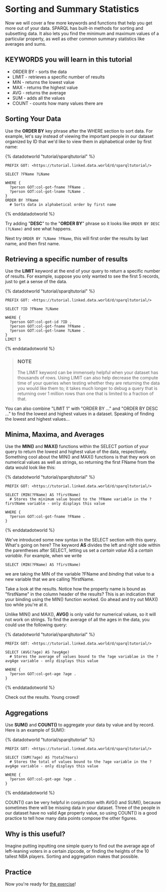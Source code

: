 # Sorting and Summary Statistics
Now we will cover a few more keywords and functions that help you get more out of your data. SPARQL has built-in methods for sorting and subsetting data. It also lets you find the minimum and maximum values of a particular property, as well as other common summary statistics like averages and sums.

## KEYWORDS you will learn in this tutorial

* ORDER BY - sorts the data
* LIMIT - retrieves a specific number of results
* MIN - returns the lowest value
* MAX - returns the highest value
* AVG - returns the average
* SUM - adds all the values
* COUNT - counts how many values there are

## Sorting Your Data
Use the **ORDER BY** key phrase after the WHERE section to sort data. For example, let's say instead of viewing the important people in our dataset organized by ID that we'd like to view them in alphabetical order by first name:

{% datadotworld "tutorial/sparqltutorial" %}
~~~~
PREFIX GOT: <https://tutorial.linked.data.world/d/sparqltutorial/>

SELECT ?FName ?LName

WHERE {
  ?person GOT:col-got-fname ?FName .
  ?person GOT:col-got-lname ?LName .
}
ORDER BY ?FName
  # Sorts data in alphabetical order by first name
~~~~
{% enddatadotworld %}

Try adding "**DESC**" to the "**ORDER BY**" phrase so it looks like `ORDER BY DESC (?LName)` and see what happens.

Next try `ORDER BY ?LName ?FName`, this will first order the results by last name, and then first name.

## Retrieving a specific number of results

Use the **LIMIT** keyword at the end of your query to return a specific number of results. For example, suppose you only wanted to see the first 5 records, just to get a sense of the data.

{% datadotworld "tutorial/sparqltutorial" %}
~~~~
PREFIX GOT: <https://tutorial.linked.data.world/d/sparqltutorial/>

SELECT ?ID ?FName ?LName

WHERE {
  ?person GOT:col-got-id ?ID .
  ?person GOT:col-got-fname ?FName .
  ?person GOT:col-got-lname ?LName .
}
LIMIT 5
~~~~
{% enddatadotworld %}

> ### NOTE
>
> The LIMIT keyword can be immensely helpful when your dataset has thousands of rows. Using LIMIT can also help decrease the compute time of your queries when testing whether they are returning the data you would like them to; it takes much longer to debug a query that is returning over 1 million rows than one that is limited to a fraction of that.

You can also combine "LIMIT 1" with "ORDER BY ..." and "ORDER BY DESC ..." to find the lowest and highest values in a dataset. Speaking of finding the lowest and highest values...

## Minima, Maxima, and Averages

Use the **MIN()** and **MAX()** functions within the SELECT portion of your query to return the lowest and highest value of the data, respectively. Something cool about the MIN() and MAX() functions is that they work on numerical values as well as strings, so returning the first FName from the data would look like this:

{% datadotworld "tutorial/sparqltutorial" %}
~~~~
PREFIX GOT: <https://tutorial.linked.data.world/d/sparqltutorial/>

SELECT (MIN(?FName) AS ?firstName)
  # Stores the minimum value bound to the ?FName variable in the ?firstName variable - only displays this value

WHERE {
  ?person GOT:col-got-fname ?FName .
}
~~~~
{% enddatadotworld %}

We've introduced some new syntax in the SELECT section with this query. What's going on here? The keyword **AS** divides the left and right side within the parentheses after SELECT, letting us set a *certain value* AS a *certain variable*.  For example, when we write

```
SELECT (MIN(?FName) AS ?firstName)
```

we are taking the MIN of the variable ?FName and *binding* that value to a new variable that we are calling ?firstName.

Take a look at the results. Notice how the property name is bound as "firstName" in the column header of the results? This is an indication that your binding using the MIN() function worked. Go ahead and try out MAX() too while you're at it.

Unlike MIN() and MAX(), **AVG()** is only valid for numerical values, so it will not work on strings. To find the average of all the ages in the data, you could use the following query:

{% datadotworld "tutorial/sparqltutorial" %}
~~~~
PREFIX GOT: <https://tutorial.linked.data.world/d/sparqltutorial/>

SELECT (AVG(?age) AS ?avgAge)
  # Stores the average of values bound to the ?age variablae in the ?avgAge variable - only displays this value

WHERE {
  ?person GOT:col-got-age ?age .
}
~~~~
{% enddatadotworld %}

Check out the results. Young crowd!

## Aggregations
Use **SUM()** and **COUNT()** to aggregate your data by value and by record. Here is an example of SUM():

{% datadotworld "tutorial/sparqltutorial" %}
~~~~
PREFIX GOT: <https://tutorial.linked.data.world/d/sparqltutorial/>

SELECT (SUM(?age) AS ?totalYears)
  # Stores the total of values bound to the ?age variable in the ?avgAge variable - only displays this value

WHERE {
  ?person GOT:col-got-age ?age .
}
~~~~
{% enddatadotworld %}

COUNT() can be very helpful in conjunction with AVG() and SUM(), because sometimes there will be missing data in your dataset. Three of the people in our dataset have no valid Age property value, so using COUNT() is a good practice to tell how many data points compose the other figures.

## Why is this useful?

Imagine putting inputting one simple query to find out the average age of left-leaning voters in a certain zipcode, or finding the heights of the 10 tallest NBA players. Sorting and aggregation makes that possible.

## Practice
Now you're ready for [the exercise](./exercise_SASS.md)!
